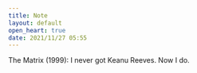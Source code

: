 ```yaml
---
title: Note
layout: default
open_heart: true
date: 2021/11/27 05:55
---
```


The Matrix (1999): I never got Keanu Reeves. Now I do.
